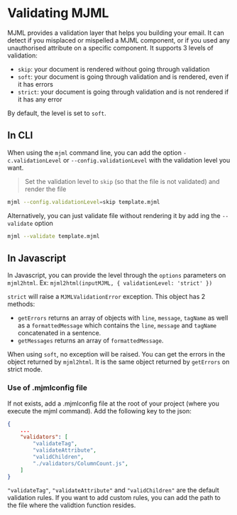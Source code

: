# Validating MJML

MJML provides a validation layer that helps you building your email. It can detect if you misplaced or mispelled a MJML component, or if you used any unauthorised attribute on a specific component. It supports 3 levels of validation:

* `skip`: your document is rendered without going through validation
* `soft`: your document is going through validation and is rendered, even if it has errors
* `strict`: your document is going through validation and is not rendered if it has any error

By default, the level is set to `soft`.

## In CLI

When using the `mjml` command line, you can add the option `-c.validationLevel` or `--config.validationLevel` with the validation level you want.

> Set the validation level to `skip` (so that the file is not validated) and render the file

```bash
mjml --config.validationLevel=skip template.mjml
```

Alternatively, you can just validate file without rendering it by add ing the `--validate` option

```bash
mjml --validate template.mjml
```

## In Javascript

In Javascript, you can provide the level through the `options` parameters on `mjml2html`. Ex: `mjml2html(inputMJML, { validationLevel: 'strict' })`

`strict` will raise a `MJMLValidationError` exception. This object has 2 methods:  
* `getErrors` returns an array of objects with `line`, `message`, `tagName` as well as a `formattedMessage` which contains the `line`, `message` and `tagName` concatenated in a sentence.  
* `getMessages` returns an array of `formattedMessage`.

When using `soft`, no exception will be raised. You can get the errors in the object returned by `mjml2html`. It is the same object returned by `getErrors` on strict mode.

### Use of .mjmlconfig file
If not exists, add a .mjmlconfig file at the root of your project (where you execute the mjml command).
Add the following key to the json:

```json
{
    ...
    "validators": [
        "validateTag",
        "validateAttribute",
        "validChildren",
        "./validators/ColumnCount.js",
    ]
}
```

`"validateTag"`, `"validateAttribute"` and `"validChildren"` are the default validation rules.
If you want to add custom rules, you can add the path to the file where the validtion function resides.
